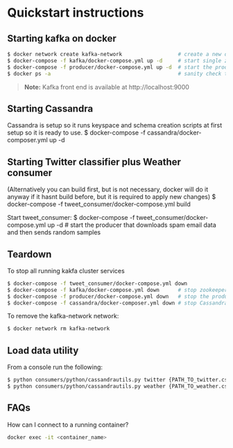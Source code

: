 # Quickstart instructions

## Starting kafka on docker

```bash
$ docker network create kafka-network                  # create a new docker network for kafka cluster (zookeeper, broker, kafka-manager services)
$ docker-compose -f kafka/docker-compose.yml up -d     # start single zookeeper, broker, and kafka-manager services
$ docker-compose -f producer/docker-compose.yml up -d  # start the producer that downloads spam email data and then sends random samples to kafka topic
$ docker ps -a                                         # sanity check to make sure services are up: kafka_broker_1, kafka-manager, and zookeeper
```

> **Note:** Kafka front end is available at http://localhost:9000
## Starting Cassandra
Cassandra is setup so it runs keyspace and schema creation scripts at first setup so it is ready to use.
$ docker-compose -f cassandra/docker-composer.yml up -d

## Starting Twitter classifier plus Weather consumer
(Alternatively you can build first, but is not necessary, docker will do it anyway if it hasnt build before, but it is required to apply new changes)
$ docker-compose -f tweet_consumer/docker-compose.yml build

Start tweet_consumer:
$ docker-compose -f tweet_consumer/docker-compose.yml up -d  # start the producer that downloads spam email data and then sends random samples

## Teardown

To stop all running kakfa cluster services

```bash
$ docker-compose -f tweet_consumer/docker-compose.yml down
$ docker-compose -f kafka/docker-compose.yml down      # stop zookeeper, broker, and kafka-manager services
$ docker-compose -f producer/docker-compose.yml down   # stop the producer
$ docker-compose -f cassandra/docker-composer.yml down # stop Cassandra
```

To remove the kafka-network network:

```bash
$ docker network rm kafka-network
```

## Load data utility
From a console run the following:
```bash
$ python consumers/python/cassandrautils.py twitter {PATH_TO_twitter.csv}
$ python consumers/python/cassandrautils.py weather {PATH_TO_weather.csv}
```

## FAQs

How can I connect to a running container?

```bash
docker exec -it <container_name>
```
